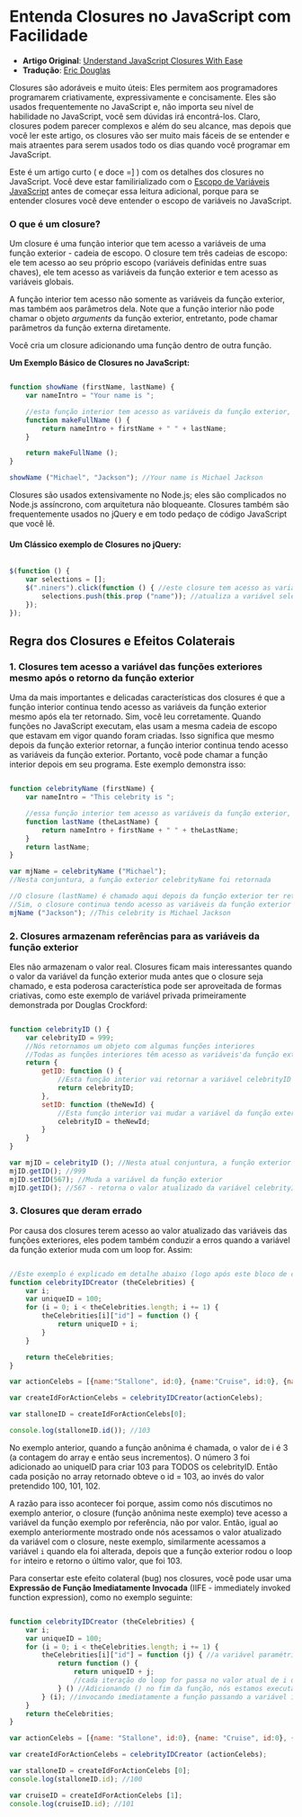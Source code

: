 # Entenda Closures no JavaScript com Facilidade

* **Artigo Original**: [Understand JavaScript Closures With Ease](http://javascriptissexy.com/understand-javascript-closures-with-ease/)
* **Tradução**: [Eric Douglas](https://github.com/ericdouglas)

Closures são adoráveis e muito úteis: Eles permitem aos programadores programarem criativamente, expressivamente e concisamente. Eles são usados frequentemente no JavaScript e, não importa seu nível de habilidade no JavaScript, você sem dúvidas irá encontrá-los. Claro, closures podem parecer complexos e além do seu alcance, mas depois que você ler este artigo, os closures vão ser muito mais fáceis de se entender e mais atraentes para serem usados todo os dias quando você programar em JavaScript.

Este é um artigo curto ( e doce =] ) com os detalhes dos closures no JavaScript. Você deve estar familirializado com o [Escopo de Variáveis JavaScript](https://github.com/eoop/traduz-ai/blob/master/javascript/003-escopo-de-variavel-js-e-hoisting-explicado.md#artigo-traduzido-postado-originalmente-em-javascriptissexy-em-31012013) antes de começar essa leitura adicional, porque para se entender closures você deve entender o escopo de variáveis no JavaScript.

### O que é um closure?

Um closure é uma função interior que tem acesso a variáveis de uma função exterior - cadeia de escopo. O closure tem três cadeias de escopo: ele tem acesso ao seu próprio escopo (variáveis definidas entre suas chaves), ele tem acesso as variáveis da função exterior e tem acesso as variáveis globais.

A função interior tem acesso não somente as variáveis da função exterior, mas também aos parâmetros dela. Note que a função interior não pode chamar o objeto *arguments* da função exterior, entretanto, pode chamar parâmetros da função externa diretamente.

Você cria um closure adicionando uma função dentro de outra função.

**Um Exemplo Básico de Closures no JavaScript:**

```javascript

function showName (firstName, lastName) {
	var nameIntro = "Your name is ";

	//esta função interior tem acesso as variáveis da função exterior, incluindo os parâmetros
	function makeFullName () {
		return nameIntro + firstName + " " + lastName;
	}

	return makeFullName ();
}

showName ("Michael", "Jackson"); //Your name is Michael Jackson

```

Closures são usados extensivamente no Node.js; eles são complicados no Node.js assíncrono, com arquitetura não bloqueante. Closures também são frequentemente usados no jQuery e em todo pedaço de código JavaScript que você lê.

#### Um Clássico exemplo de Closures no jQuery:

```javascript

$(function () {
	var selections = [];
	$(".niners").click(function () { //este closure tem acesso as variáveis de selections
		selections.push(this.prop ("name")); //atualiza a variável selection no escopo da função exterior
	});
});

```

## Regra dos Closures e Efeitos Colaterais

### 1. Closures tem acesso a variável das funções exteriores mesmo após o retorno da função exterior
Uma da mais importantes e delicadas características dos closures é que a função interior continua tendo acesso as variáveis da função exterior mesmo após ela ter retornado. Sim, você leu corretamente. Quando funções no JavaScript executam, elas usam a mesma cadeia de escopo que estavam em vigor quando foram criadas. Isso significa que mesmo depois da função exterior retornar, a função interior continua tendo acesso as variáveis da função exterior. Portanto, você pode chamar a função interior depois em seu programa. Este exemplo demonstra isso:

```javascript

function celebrityName (firstName) {
	var nameIntro = "This celebrity is ";

	//essa função interior tem acesso as variáveis da função exterior, incluindo os parâmetros
	function lastName (theLastName) {
		return nameIntro + firstName + " " + theLastName;
	}
	return lastName;
}

var mjName = celebrityName ("Michael"); 
//Nesta conjuntura, a função exterior celebrityName foi retornada

//O closure (lastName) é chamado aqui depois da função exterior ter retornado acima
//Sim, o closure continua tendo acesso as variáveis da função exterior e parâmetros
mjName ("Jackson"); //This celebrity is Michael Jackson

```

### 2. Closures armazenam referências para as variáveis da função exterior

Eles não armazenam o valor real. Closures ficam mais interessantes quando o valor da variável da função exterior muda antes que o closure seja chamado, e esta poderosa característica pode ser aproveitada de formas criativas, como este exemplo de variável privada primeiramente demonstrada por Douglas Crockford:

```javascript

function celebrityID () {
	var celebrityID = 999;
	//Nós retornamos um objeto com algumas funções interiores
	//Todas as funções interiores têm acesso as variáveis'da função exterior
	return {
		getID: function () {
			//Esta função interior vai retornar a variável celebrityID ATUALIZADA
			return celebrityID;
		},
		setID: function (theNewId) {
			//Esta função interior vai mudar a variável da função exterior a qualquer hora
			celebrityID = theNewId;
		}
	}
}

var mjID = celebrityID (); //Nesta atual conjuntura, a função exterior celebrityID já retornou
mjID.getID(); //999
mjID.setID(567); //Muda a variável da função exterior
mjID.getID(); //567 - retorna o valor atualizado da variável celebrityID  

```

### 3. Closures que deram errado

Por causa dos closures terem acesso ao valor atualizado das variáveis das funções exteriores, eles podem também conduzir a erros quando a variável da função exterior muda com um loop for. Assim:

```javascript

//Este exemplo é explicado em detalhe abaixo (logo após este bloco de código)
function celebrityIDCreator (theCelebrities) {
	var i;
	var uniqueID = 100;
	for (i = 0; i < theCelebrities.length; i += 1) {
		theCelebrities[i]["id"] = function () {
			return uniqueID + i;
		}
	}

	return theCelebrities;
}

var actionCelebs = [{name:"Stallone", id:0}, {name:"Cruise", id:0}, {name:"Willis", id:0}];

var createIdForActionCelebs = celebrityIDCreator(actionCelebs);

var stalloneID = createIdForActionCelebs[0];

console.log(stalloneID.id()); //103

```

No exemplo anterior, quando a função anônima é chamada, o valor de i é 3 (a contagem do array e então seus incrementos). O número 3 foi adicionado ao uniqueID para criar 103 para TODOS os celebrityID. Então cada posição no array retornado obteve o id = 103, ao invés do valor pretendido 100, 101, 102.

A razão para isso acontecer foi porque, assim como nós discutimos no exemplo anterior, o closure (função anônima neste exemplo) teve acesso a variável da função exemplo por referência, não por valor. Então, igual ao exemplo anteriormente mostrado onde nós acessamos o valor atualizado da variável com o closure, neste exemplo, similarmente acessamos a variável `i` quando ela foi alterada, depois que a função exterior rodou o loop `for` inteiro e retorno o último valor, que foi 103.

Para consertar este efeito colateral (bug) nos closures, você pode usar uma **Expressão de Função Imediatamente Invocada** (IIFE - immediately invoked function expression), como no exemplo seguinte:

```javascript

function celebrityIDCreator (theCelebrities) {
	var i;
	var uniqueID = 100;
	for (i = 0; i < theCelebrities.length; i += 1) {
		theCelebrities[i]["id"] = function (j) { //a variável paramétrica j é o i passado na invocação da IIFE
			return function () {
				return uniqueID + j; 
				//cada iteração do loop for passa no valor atual de i dentro desta IIFE e salva o valor correto no array
			} () //Adicionando () no fim da função, nós estamos executando-a imediatamente e retornando somente o valor de uniqueID + j, ao invés de retornar uma função
		} (i); //invocando imediatamente a função passando a variável i como um parâmetro
	}
	return theCelebrities;
}

var actionCelebs = [{name: "Stallone", id:0}, {name: "Cruise", id:0}, {name: "Willis", id:0}];

var createIdForActionCelebs = celebrityIDCreator (actionCelebs);

var stalloneID = createIdForActionCelebs [0];
console.log(stalloneID.id); //100

var cruiseID = createIdForActionCelebs [1];
console.log(cruiseID.id); //101

```

